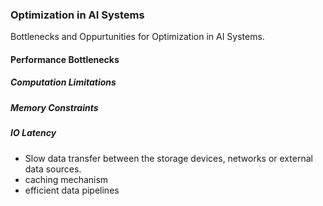### Optimization in AI Systems 
Bottlenecks and Oppurtunities for Optimization in AI Systems. 

#### Performance Bottlenecks 

##### Computation Limitations 
##### Memory Constraints 
##### IO Latency 
- Slow data transfer between the storage devices, networks or external data sources. 
- caching mechanism 
- efficient data pipelines 


 